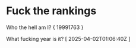 # Fuck the rankings

Who the hell am I?
{ 19991763 }

What fucking year is it?
[ 2025-04-02T01:06:40Z ]
